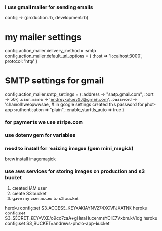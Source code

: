### I use gmail mailer for sending emails
  config -> (production.rb, development.rb)

  # my mailer settings
  config.action_mailer.delivery_method = :smtp
  config.action_mailer.default_url_options = { :host => 'localhost:3000', protocol: 'http' }
  # SMTP settings for gmail
  config.action_mailer.smtp_settings = {
    :address              => "smtp.gmail.com",
    :port                 => 587,
    :user_name            => 'andreykuluev96@gmail.com',
    :password             => 'chamolhweopwwsae', # in google settings created this password for phot-app
    :authentication       => "plain",
    :enable_starttls_auto => true
  }

### for payments we use stripe.com

### use dotenv gem for variables

### need to install for resizing images (gem mini_magick)
brew install imagemagick

### use aws services for storing images on production and s3 bucket
1) created IAM user
2) create S3 bucket
3) gave my user acces to s3 bucket

heroku config:set S3_ACCESS_KEY=AKIAYNV274XCVFJXATNK
heroku config:set S3_SECRET_KEY=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
heroku config:set S3_BUCKET=andrews-photo-app-bucket